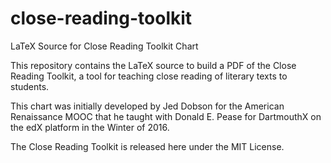 # close-reading-toolkit
LaTeX Source for Close Reading Toolkit Chart

This repository contains the LaTeX source to build a PDF of the Close Reading Toolkit, a tool for teaching close reading of literary texts to students.

This chart was initially developed by Jed Dobson for the American Renaissance MOOC that he taught with Donald E. Pease for DartmouthX on the edX platform in the Winter of 2016.

The Close Reading Toolkit is released here under the MIT License.
